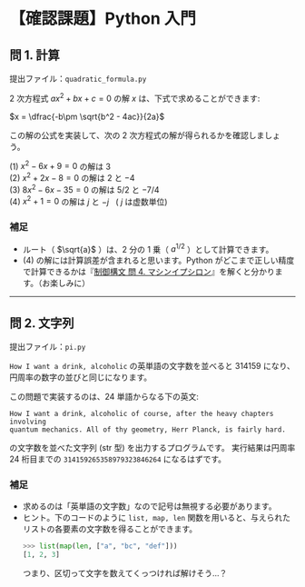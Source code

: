 # 【確認課題】Python 入門 

## 問 1. 計算

提出ファイル：`quadratic_formula.py`

2 次方程式 $ax^2+bx+c=0$ の解 $x$ は、下式で求めることができます:

$x = \dfrac{-b\pm \sqrt{b^2 - 4ac}}{2a}$

この解の公式を実装して、次の 2 次方程式の解が得られるかを確認しましょう。

(1) $x^2-6x+9=0$ の解は $3$  
(2) $x^2+2x-8=0$ の解は $2$ と $-4$  
(3) $8x^2-6x-35=0$ の解は $5/2$ と $-7/4$  
(4) $x^2+1=0$ の解は $j$ と $-j$ &nbsp; ( $j$ は虚数単位)

<!-- (x-3)^2 -->
<!-- (x-2)(x+4) -->
<!-- (2x-5)(4x+7) -->
<!-- (x+j)(x-j) -->

### 補足

- ルート（ $\sqrt{a}$ ）は、2 分の 1 乗（ $a^{1/2}$ ）として計算できます。
- (4) の解には計算誤差が含まれると思います。Python がどこまで正しい精度で計算できるかは『[制御構文 問 4. マシンイプシロン][eps]』を解くと分かります。（お楽しみに）

[eps]: https://shinonome.io/PythonTutorialForDSCourse/exercise/02_02_Basics_of_Python_control.html#id5

---

## 問 2. 文字列

提出ファイル：`pi.py`

`How I want a drink, alcoholic` の英単語の文字数を並べると 314159 になり、円周率の数字の並びと同じになります。

この問題で実装するのは、24 単語からなる下の英文:

```
How I want a drink, alcoholic of course, after the heavy chapters involving
quantum mechanics. All of thy geometry, Herr Planck, is fairly hard.
```

の文字数を並べた文字列 (str 型) を出力するプログラムです。
実行結果は円周率 24 桁目までの `314159265358979323846264` になるはずです。

### 補足

- 求めるのは「英単語の文字数」なので記号は無視する必要があります。
-  ヒント。下のコードのように `list, map, len` 関数を用いると、与えられたリストの各要素の文字数を得ることができます。
    ```python
    >>> list(map(len, ["a", "bc", "def"]))
    [1, 2, 3]
    ```
    つまり、区切って文字を数えてくっつければ解けそう…？